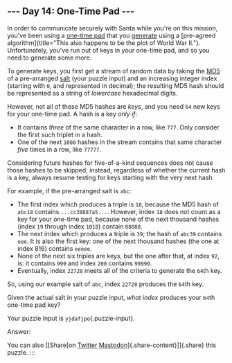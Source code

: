 ## \-\-- Day 14: One-Time Pad \-\--

In order to communicate securely with Santa while you\'re on this
mission, you\'ve been using a [one-time
pad](https://en.wikipedia.org/wiki/One-time_pad) that you
[generate](https://en.wikipedia.org/wiki/Security_through_obscurity)
using a [pre-agreed
algorithm]{title="This also happens to be the plot of World War II."}.
Unfortunately, you\'ve run out of keys in your one-time pad, and so you
need to generate some more.

To generate keys, you first get a stream of random data by taking the
[MD5](https://en.wikipedia.org/wiki/MD5) of a pre-arranged
[salt](https://en.wikipedia.org/wiki/Salt_(cryptography)) (your puzzle
input) and an increasing integer index (starting with `0`, and
represented in decimal); the resulting MD5 hash should be represented as
a string of *lowercase* hexadecimal digits.

However, not all of these MD5 hashes are *keys*, and you need `64` new
keys for your one-time pad. A hash is a key *only if*:

-   It contains *three* of the same character in a row, like `777`. Only
    consider the first such triplet in a hash.
-   One of the next `1000` hashes in the stream contains that same
    character *five* times in a row, like `77777`.

Considering future hashes for five-of-a-kind sequences does not cause
those hashes to be skipped; instead, regardless of whether the current
hash is a key, always resume testing for keys starting with the very
next hash.

For example, if the pre-arranged salt is `abc`:

-   The first index which produces a triple is `18`, because the MD5
    hash of `abc18` contains `...cc38887a5...`. However, index `18` does
    not count as a key for your one-time pad, because none of the next
    thousand hashes (index `19` through index `1018`) contain `88888`.
-   The next index which produces a triple is `39`; the hash of `abc39`
    contains `eee`. It is also the first key: one of the next thousand
    hashes (the one at index 816) contains `eeeee`.
-   None of the next six triples are keys, but the one after that, at
    index `92`, is: it contains `999` and index `200` contains `99999`.
-   Eventually, index `22728` meets all of the criteria to generate the
    `64`th key.

So, using our example salt of `abc`, index `22728` produces the `64`th
key.

Given the actual salt in your puzzle input, *what index* produces your
`64`th one-time pad key?

Your puzzle input is `yjdafjpo`{.puzzle-input}.

Answer:

You can also [\[Share[on
[Twitter](https://twitter.com/intent/tweet?text=%22One%2DTime+Pad%22+%2D+Day+14+%2D+Advent+of+Code+2016&url=https%3A%2F%2Fadventofcode%2Ecom%2F2016%2Fday%2F14&related=ericwastl&hashtags=AdventOfCode)
[Mastodon](javascript:void(0);)]{.share-content}\]]{.share} this puzzle.
:::
